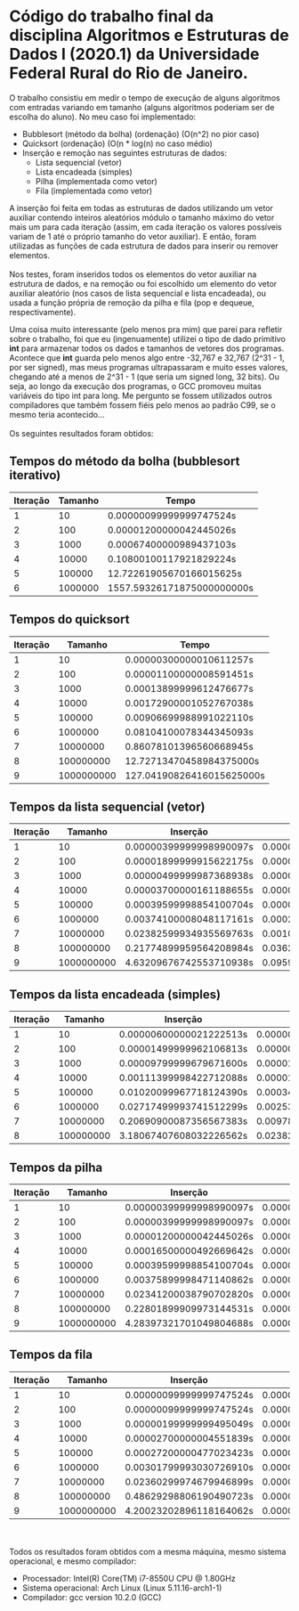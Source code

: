 # Código do trabalho final da disciplina Algoritmos e Estruturas de Dados I (2020.1) da Universidade Federal Rural do Rio de Janeiro.

O trabalho consistiu em medir o tempo de execução de alguns algoritmos com entradas variando em tamanho (alguns algoritmos poderiam ser de escolha do aluno). No meu caso foi implementado:

- Bubblesort (método da bolha) (ordenação) (O(n^2) no pior caso)
- Quicksort (ordenação) (O(n * log(n) no caso médio)
- Inserção e remoção nas seguintes estruturas de dados:
    - Lista sequencial (vetor)
    - Lista encadeada (simples)
    - Pilha (implementada como vetor)
    - Fila (implementada como vetor)

A inserção foi feita em todas as estruturas de dados utilizando um vetor auxiliar contendo inteiros aleatórios módulo o tamanho máximo do vetor mais um para cada iteração (assim, em cada iteração os valores possíveis variam de 1 até o próprio tamanho do vetor auxiliar). E então, foram utilizadas as funções de cada estrutura de dados para inserir ou remover elementos.
\
\
Nos testes, foram inseridos todos os elementos do vetor auxiliar na estrutura de dados, e na remoção ou foi escolhido um elemento do vetor auxiliar aleatório (nos casos de lista sequencial e lista encadeada), ou usada a função própria de remoção da pilha e fila (pop e dequeue, respectivamente).

Uma coisa muito interessante (pelo menos pra mim) que parei para refletir sobre o trabalho, foi que eu (ingenuamente) utilizei o tipo de dado primitivo <strong>int</strong> para armazenar todos os dados e tamanhos de vetores dos programas. Acontece que <strong>int</strong> guarda pelo menos algo entre -32,767 e 32,767 (2^31 - 1, por ser signed), mas meus programas ultrapassaram e muito esses valores, chegando até a menos de 2^31 - 1 (que seria um signed long, 32 bits). Ou seja, ao longo da execução dos programas, o GCC promoveu muitas variáveis do tipo int para long. Me pergunto se fossem utilizados outros compiladores que também fossem fiéis pelo menos ao padrão C99, se o mesmo teria acontecido...
\
\
Os seguintes resultados foram obtidos:



## Tempos do método da bolha (bubblesort iterativo)

Iteração|Tamanho|Tempo
--- | --- | ---
|1|10|0.00000099999999747524s|
|2|100|0.00001200000042445026s|
|3|1000|0.00067400000989437103s|
|4|10000|0.10800100117921829224s|
|5|100000|12.72261905670166015625s|
|6|1000000|1557.59326171875000000000s|

## Tempos do quicksort

Iteração |  Tamanho  |       Tempo
--- | --- | ---
|    1    |  10         |   0.00000300000010611257s|
|    2    |  100        |   0.00001100000008591451s|
|    3    |  1000       |   0.00013899999612476677s|
|    4    |  10000      |   0.00172900001052767038s|
|    5    |  100000     |   0.00906699988991022110s|
|    6    |  1000000    |   0.08104100078344345093s|
|    7    |  10000000   |   0.86078101396560668945s|
|    8    |  100000000  |   12.72713470458984375000s|
|    9    |  1000000000 |   127.04190826416015625000s|

## Tempos da lista sequencial (vetor)

Iteração | Tamanho | Inserção | Remoção
--- | --- | --- | ---
|1 |10    |     0.00000399999998990097s |0.00000199999999495049s|
|2 |100  |      0.00001899999915622175s| 0.00000000000000000000s|
|3 |1000    |   0.00000499999987368938s| 0.00000099999999747524s|
|4| 10000    |  0.00003700000161188655s |0.00000700000009601354s|
|5 |100000   |  0.00039599998854100704s |0.00002099999983329326s|
|6 |1000000   | 0.00374100008048117161s |0.00026500000967644155s|
|7 |10000000  | 0.02382599934935569763s |0.00101699994411319494s|
|8 |100000000 | 0.21774899959564208984s |0.03629399836063385010s|
|9|1000000000|4.63209676742553710938s|0.09591200202703475952s|

## Tempos da lista encadeada (simples)

Iteração | Tamanho | Inserção | Remoção
--- | --- | --- | ---
|1| 10       | 0.00000600000021222513s |0.00000399999998990097s|
|2| 100       |0.00001499999962106813s |0.00000199999999495049s|
|3| 1000    |  0.00009799999679671600s |0.00001599999995960388s|
|4| 10000   |  0.00111399998422712088s |0.00001899999915622175s|
|5| 100000   | 0.01020099967718124390s |0.00034400000004097819s|
|6| 1000000  | 0.02717499993741512299s |0.00253599998541176319s|
|7| 10000000 | 0.20690900087356567383s |0.00978299975395202637s|
|8| 100000000 |3.18067407608032226562s |0.02382900007069110870s|

## Tempos da pilha

Iteração | Tamanho | Inserção | Remoção
--- | --- | --- | ---
|1|10        | 0.00000399999998990097s |0.00000199999999495049s|
|2| 100       | 0.00000399999998990097s |0.00000199999999495049s|
|3| 1000       |0.00001200000042445026s |0.00000099999999747524s|
|4| 10000    |  0.00016500000492669642s |0.00000199999999495049s|
|5| 100000   |  0.00039599998854100704s |0.00000099999999747524s|
|6| 1000000  |  0.00375899998471140862s |0.00000099999999747524s|
|7| 10000000  | 0.02341200038790702820s |0.00000099999999747524s|
|8| 100000000 | 0.22801899909973144531s |0.00000099999999747524s|
|9| 1000000000 |4.28397321701049804688s |0.00000199999999495049s|

## Tempos da fila

Iteração | Tamanho | Inserção | Remoção
--- | --- | --- | ---
|1| 10         |0.00000099999999747524s| 0.00000000000000000000s|
|2| 100        |0.00000099999999747524s| 0.00000000000000000000s|
|3| 1000       |0.00000199999999495049s| 0.00000000000000000000s|
|4| 10000      |0.00002700000004551839s| 0.00000000000000000000s|
|5| 100000     |0.00027200000477023423s| 0.00000099999999747524s|
|6| 1000000    |0.00301799993030726910s| 0.00000099999999747524s|
|7| 10000000   |0.02360299974679946899s| 0.00000000000000000000s|
|8| 100000000  |0.48629298806190490723s| 0.00000099999999747524s|
|9| 1000000000 |4.20023202896118164062s| 0.00000099999999747524s|

\
\
Todos os resultados foram obtidos com a mesma máquina, mesmo sistema operacional, e mesmo compilador:

- Processador: Intel(R) Core(TM) i7-8550U CPU @ 1.80GHz
- Sistema operacional: Arch Linux  (Linux 5.11.16-arch1-1)
- Compilador: gcc version 10.2.0 (GCC)



